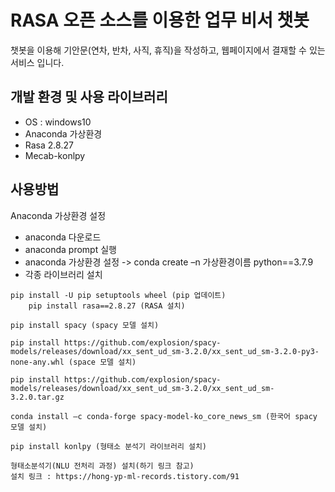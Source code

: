 # RASA 오픈 소스를 이용한 업무 비서 챗봇

챗봇을 이용해 기안문(연차, 반차, 사직, 휴직)을 작성하고, 웹페이지에서 결재할 수 있는 서비스 입니다.


## 개발 환경 및 사용 라이브러리

- OS : windows10
- Anaconda 가상환경
- Rasa 2.8.27
- Mecab-konlpy

## 사용방법


Anaconda 가상환경 설정
   - anaconda 다운로드
   - anaconda prompt 실행
   - anaconda 가상환경 설정 -> conda create –n 가상환경이름 python==3.7.9   
   - 각종 라이브러리 설치 
	    	
	pip install -U pip setuptools wheel (pip 업데이트)
    	pip install rasa==2.8.27 (RASA 설치)
    	
	pip install spacy (spacy 모델 설치)
    	
	pip install https://github.com/explosion/spacy-models/releases/download/xx_sent_ud_sm-3.2.0/xx_sent_ud_sm-3.2.0-py3-none-any.whl (space 모델 설치)
	
	pip install https://github.com/explosion/spacy-models/releases/download/xx_sent_ud_sm-3.2.0/xx_sent_ud_sm-3.2.0.tar.gz
	
	conda install –c conda-forge spacy-model-ko_core_news_sm (한국어 spacy 모델 설치)
    	
	pip install konlpy (형태소 분석기 라이브러리 설치)
    	
	형태소분석기(NLU 전처리 과정) 설치(하기 링크 참고)
	설치 링크 : https://hong-yp-ml-records.tistory.com/91
	    
